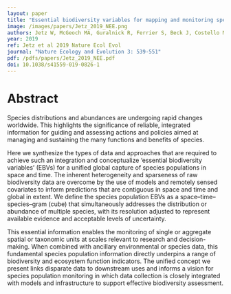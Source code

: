 ```yaml
---
layout: paper
title: "Essential biodiversity variables for mapping and monitoring species populations"
image: /images/papers/Jetz_2019_NEE.png
authors: Jetz W, McGeoch MA, Guralnick R, Ferrier S, Beck J, Costello M, Fernandez M, Geller GN, Keil P, Merow C, Meyer C, Muller-Karkger FE, Pereira HM, Regan EC, Schmeller DS, Tureak E
year: 2019
ref: Jetz et al 2019 Nature Ecol Evol
journal: "Nature Ecology and Evolution 3: 539-551"
pdf: /pdfs/papers/Jetz_2019_NEE.pdf
doi: 10.1038/s41559-019-0826-1
---
```


# Abstract

Species distributions and abundances are undergoing rapid changes worldwide. This highlights the significance of reliable, integrated information for guiding and assessing actions and policies aimed at managing and sustaining the many functions and benefits of species. 

Here we synthesize the types of data and approaches that are required to achieve such an integration and conceptualize ‘essential biodiversity variables’ (EBVs) for a unified global capture of species populations in space and time. The inherent heterogeneity and sparseness of raw biodiversity data are overcome by the use of models and remotely sensed covariates to inform predictions that are contiguous in space and time and global in extent. We define the species population EBVs as a space–time–species–gram (cube) that simultaneously addresses the distribution or abundance of multiple species, with its resolution adjusted to represent available evidence and acceptable levels of uncertainty. 

This essential information enables the monitoring of single or aggregate spatial or taxonomic units at scales relevant to research and decision-making. When combined with ancillary environmental or species data, this fundamental species population information directly underpins a range of biodiversity and ecosystem function indicators. The unified concept we present links disparate data to downstream uses and informs a vision for species population monitoring in which data collection is closely integrated with models and infrastructure to support effective biodiversity assessment.
